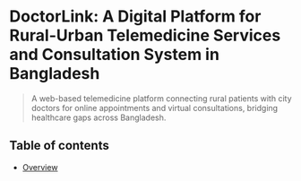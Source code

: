 # DoctorLink: A Digital Platform for Rural-Urban Telemedicine Services and Consultation System in Bangladesh

> A web-based telemedicine platform connecting rural patients with city doctors for online appointments and virtual consultations, bridging healthcare gaps across Bangladesh.

## Table of contents

- [Overview](docs/overview.md)

